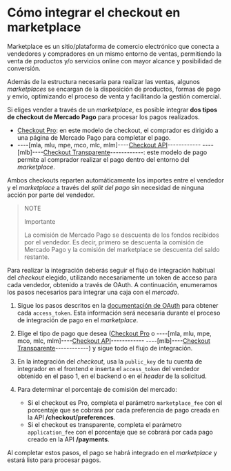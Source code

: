 # Cómo integrar el checkout en marketplace

Marketplace es un sitio/plataforma de comercio electrónico que conecta a vendedores y compradores en un mismo entorno de ventas, permitiendo la venta de productos y/o servicios online con mayor alcance y posibilidad de conversión.

Además de la estructura necesaria para realizar las ventas, algunos _marketplaces_ se encargan de la disposición de productos, formas de pago y envío, optimizando el proceso de venta y facilitando la gestión comercial.

Si eliges vender a través de un _marketplace_, es posible integrar **dos tipos de checkout de Mercado Pago** para procesar los pagos realizados.


* [Checkout Pro](https://www.mercadopago[FAKER][URL][DOMAIN]/developers/es/guides/online-payments/checkout-pro/introduction):  en este modelo de checkout, el comprador es dirigido a una página de Mercado Pago para completar el pago.
* ----[mla, mlu, mpe, mco, mlc, mlm]----[Checkout API](https://www.mercadopago[FAKER][URL][DOMAIN]/developers/es/guides/online-payments/checkout-api/introduction)------------ ----[mlb]----[Checkout Transparente](https://www.mercadopago[FAKER][URL][DOMAIN]/developers/es/guides/online-payments/checkout-api/introduction)------------: este modelo de pago permite al comprador realizar el pago dentro del entorno del _marketplace_.

Ambos checkouts reparten automáticamente los importes entre el vendedor y el _marketplace_ a través del _split del pago_ sin necesidad de ninguna acción por parte del vendedor.

> NOTE
>
> Importante
>
> La comisión de Mercado Pago se descuenta de los fondos recibidos por el vendedor. Es decir, primero se descuenta la comisión de Mercado Pago y la comisión del marketplace se descuenta del saldo restante.

Para realizar la integración deberás seguir el flujo de integración habitual del _checkout_ elegido, utilizando necesariamente un token de acceso para cada vendedor, obtenido a través de OAuth. A continuación, enumeramos los pasos necesarios para integrar una caja con el _mercado_.

1. Sigue los pasos descritos en la [documentación de OAuth](https://www.mercadopago[FAKER][URL][DOMAIN]/developers/en/guides/security/oauth/introduction) para obtener cada `access_token`. Esta información será necesaria durante el proceso de integración de pago en el _marketplace_.
2. Elige el tipo de pago que desea ([Checkout Pro](https://www.mercadopago[FAKER][URL][DOMAIN]/developers/es/guides/online-payments/checkout-pro/introduction) o ----[mla, mlu, mpe, mco, mlc, mlm]----[Checkout API](https://www.mercadopago[FAKER][URL][DOMAIN]/developers/es/guides/online-payments/checkout-api/introduction)------------ ----[mlb]----[Checkout Transparente](https://www.mercadopago[FAKER][URL][DOMAIN]/developers/es/guides/online-payments/checkout-api/introduction)------------) y sigue todo el flujo de integración.
3. En la integración del _checkout_, usa la `public_key` de tu cuenta de integrador en el frontend e inserta el `access_token` del vendedor obtenido en el paso 1, en el backend o en el _header_ de la solicitud.
4. Para determinar el porcentaje de comisión del mercado:

    - Si el checkout es Pro, completa el parámetro `marketplace_fee` con el porcentaje que se cobrará por cada preferencia de pago creada en la API **/checkout/preferences**.
    - Si el checkout es transparente, completa el parámetro `application_fee` con el porcentaje que se cobrará por cada pago creado en la API **/payments**.

Al completar estos pasos, el pago se habrá integrado en el _marketplace_ y estará listo para procesar pagos.

